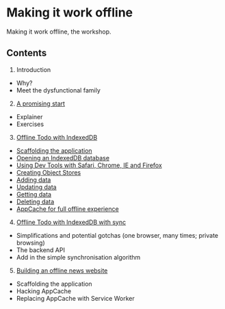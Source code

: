 
Making it work offline
======================

Making it work offline, the workshop.

Contents
--------

1. Introduction
  - Why?
  - Meet the dysfunctional family
2. [A promising start](02-a-promising-start)
  - Explainer
  - Exercises
3. [Offline Todo with IndexedDB](03-offline-todo)
  - [Scaffolding the application](03-offline-todo/01-scaffolding)
  - [Opening an IndexedDB database](03-offline-todo/02-opening-a-database)
  - [Using Dev Tools with Safari, Chrome, IE and Firefox](03-offline-todo/03-using-dev-tools)
  - [Creating Object Stores](03-offline-todo/04-creating-object-stores)
  - [Adding data](03-offline-todo/05-adding-data)
  - [Updating data](03-offline-todo/06-updating-data)
  - [Getting data](03-offline-todo/07-getting-data)
  - [Deleting data](03-offline-todo/08-deleting-data)
  - [AppCache for full offline experience](03-offline-todo/09-appcache)
4. [Offline Todo with IndexedDB with sync](04-offline-todo-with-sync)
  - Simplifications and potential gotchas (one browser, many times; private browsing)
  - The backend API
  - Add in the simple synchronisation algorithm
5. [Building an offline news website](05-offline-news)
  - Scaffolding the application
  - Hacking AppCache
  - Replacing AppCache with Service Worker
